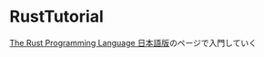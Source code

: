 # RustTutorial

[The Rust Programming Language 日本語版](https://doc.rust-jp.rs/book-ja/title-page.html)のページで入門していく

